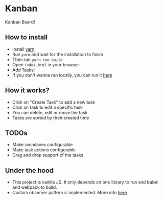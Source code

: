 # Kanban
Kanban Board!

## How to install
- Install [yarn](https://yarnpkg.com/en/)
- Run `yarn` and wait for the installation to finish
- Then run `yarn run build`
- Open `index.html` in your browser
- Add Tasks!
- If you don't wanna run locally, you can run it [here](https://semsogutlu.github.io/kanban-board/src/index.html)


## How it works?
- Click on "Create Task" to add a new task
- Click on task to edit a specific task
- You can delete, edit or move the task
- Tasks are sorted by their created time


## TODOs
- Make swimlanes configurable
- Make task actions configurable
- Drag and drop support of the tasks

## Under the hood
- This project is vanilla JS. It only depends on one library to run and babel and webpack to build.
- Custom observer pattern is implemented. More info [here](https://pawelgrzybek.com/the-observer-pattern-in-javascript-explained/)
